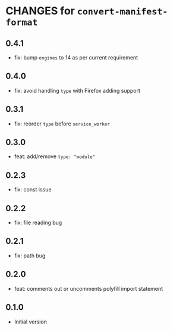 # CHANGES for `convert-manifest-format`

## 0.4.1

- fix: bump `engines` to 14 as per current requirement

## 0.4.0

- fix: avoid handling `type` with Firefox adding support

## 0.3.1

- fix: reorder `type` before `service_worker`

## 0.3.0

- feat: add/remove `type: "module"`

## 0.2.3

- fix: const issue

## 0.2.2

- fix: file reading bug

## 0.2.1

- fix: path bug

## 0.2.0

- feat: comments out or uncomments polyfill import statement

## 0.1.0

- Initial version
